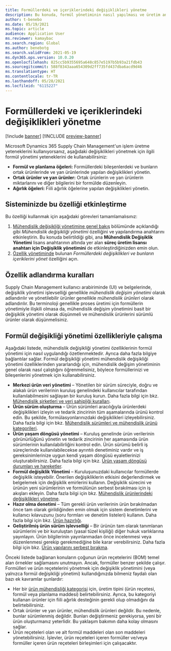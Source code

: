 ```yaml
---
title: Formüllerdeki ve içeriklerindeki değişiklikleri yönetme
description: Bu konuda, formül yönetiminin nasıl yapılması ve üretim ana verilerinin işlenmesine yapılan değişikliklerin nasıl yönetileceği açıklanmaktadır.
author: t-benebo
ms.date: 05/19/2021
ms.topic: article
audience: Application User
ms.reviewer: kamaybac
ms.search.region: Global
ms.author: benebotg
ms.search.validFrom: 2021-05-19
ms.dyn365.ops.version: 10.0.20
ms.openlocfilehash: 825cc5b9355695a648c857e5197b5b93a21fdb43
ms.sourcegitcommit: 588f8343aaa654309d2ff735fd437dba6acd9d46
ms.translationtype: HT
ms.contentlocale: tr-TR
ms.lasthandoff: 05/28/2021
ms.locfileid: "6115227"
---
```

# <a name="manage-changes-in-formulas-and-their-ingredients"></a>Formüllerdeki ve içeriklerindeki değişiklikleri yönetme

[!include [banner](../includes/banner.md)]
[!INCLUDE [preview-banner](../includes/preview-banner.md)]

Microsoft Dynamics 365 Supply Chain Management'un işlem üretme yeteneklerini kullanıyorsanız, aşağıdaki değişiklikleri yönetmek için ilgili formül yönetimi yeteneklerini de kullanabilirsiniz:

- **Formül ve planlama öğeleri:** Formüllerdeki bileşenlerdeki ve bunların ortak ürünlerinde ve yan ürünlerinde yapılan değişiklikleri yönetin.
- **Ortak ürünler ve yan ürünler:** Ortak ürünlerin ve yan ürünlerin miktarlarını ve diğer bilgilerini bir formülde düzenleyin.
- **Ağırlık öğeleri:** Fiili ağırlık öğelerine yapılan değişiklikleri yönetin.

## <a name="turn-on-this-feature-in-your-system"></a>Sisteminizde bu özelliği etkinleştirme

Bu özelliği kullanmak için aşağıdaki görevleri tamamlamalısınız:

1. [Mühendislik değişikliği yönetimine genel bakış](product-engineering-overview.md) bölümünde açıklandığı gibi *Mühendislik değişikliği yönetimi* özelliğini ve yapılandırma anahtarını etkinleştirin. Bu konuda belirtildiği gibi, ana **Mühendislik Değişiklik Yönetimi** lisans anahtarının altında yer alan **süreç üretim lisansı anahtarı için Değişiklik yönetimini** de etkinleştirdiğinizden emin olun.
1. [Özellik yönetiminde](../../fin-ops-core/fin-ops/get-started/feature-management/feature-management-overview.md) bulunan *Formüllerdeki değişiklikleri ve bunların içeriklerini yönet* özelliğini açın.

## <a name="feature-naming-conventions"></a>Özellik adlandırma kuralları

Supply Chain Management kullanıcı arabiriminde (UI) ve belgelerinde, değişiklik yönetimi işlevselliği genellikle *mühendislik değişim yönetimi* olarak adlandırılır ve yönetilebilir ürünler genellikle *mühendislik ürünleri* olarak adlandırılır. Bu terminoloji genellikle proses üretimi için formüllerin yönetimiyle ilişkili olmasa da, mühendislik değişim yönetimini basit bir değişiklik yönetimi olarak düşünmeli ve mühendislik ürünlerini sürümlü ürünler olarak düşünmelisiniz.

## <a name="work-with-formula-change-management-features"></a>Formül değişikliği yönetimi özellikleriyle çalışma

Aşağıdaki listede, mühendislik değişikliği yönetimi özelliklerinin formül yönetimi için nasıl uygulandığı özetlenmektedir. Ayrıca daha fazla bilgiye bağlantılar sağlar. Formül değişikliği yönetimi mühendislik değişikliği yönetimi özelliklerinden yararlandığı için, mühendislik değişim yönetiminin genel olarak nasıl çalıştığını öğrenmelisiniz, böylece formüllerinizi ve bileşenlerini yönetmek için kullanabilirsiniz.

- **Merkezi ürün veri yönetimi** – Yönetilen bir sürüm süreciyle, doğru ve alakalı ürün verilerinin kuruluş genelindeki kullanıcılar tarafından kullanılabilmesini sağlayan bir kuruluş kurun. Daha fazla bilgi için bkz. [Mühendislik şirketleri ve veri sahipliği kuralları](engineering-org-data-ownership-rules.md).
- **Ürün sürüm oluşturma** – Ürün sürümleri aracılığıyla ürünlerdeki değişiklikleri izleyin ve tedarik zincirinin tüm aşamalarında ürünü kontrol edin. Bu şekilde, formülasyonlarınızdaki değişiklikleri izleyebilirsiniz. Daha fazla bilgi için bkz. [Mühendislik sürümleri ve mühendislik ürünü kategorileri](engineering-versions-product-category.md).
- **Ürün yaşam döngüsü yönetimi** – Kuruluş genelinde ürün verilerinin görünürlüğünü yönetin ve tedarik zincirinin her aşamasında ürün sürümlerinin kullanılabilirliğini kontrol edin. Ürün sürümü belirli iş süreçlerinde kullanılabilecekse ayrıntılı denetiminiz vardır ve iş gereksinimlerinize uygun kendi yaşam döngüsü eyaletlerinizi oluşturabilirsiniz. Daha fazla bilgi için bkz. [Ürün yaşam döngüsü durumları ve hareketler](product-lifecycle-state-transactions.md).
- **Formül değişiklik Yönetimi** – Kuruluşunuzdaki kullanıcılar formüllerde değişiklik isteyebilir. Önerilen değişikliklerin etkisini değerlendirmek ve belgelemek için değişiklik emirlerini kullanın. Değişiklik sürecini ve ürünün yeni sürümlerinin ve formülünün serbest bırakılması için iş akışları ekleyin. Daha fazla bilgi için bkz. [Mühendislik ürünlerindeki değişiklikleri yönetme](engineering-change-management.md).
- **Hazır olma denetimi** – Tüm gerekli ürün verilerinin ürün bırakılmadan önce tam olarak girildiğinden emin olmak için sistem denetimlerini ve kullanıcı kılavuzunu (soru formları ve denetim listeleri) kullanın. Daha fazla bilgi için bkz. [Ürün hazırlığı](product-readiness.md).
- **Geliştirilmiş ürün sürüm işlevselliği** – Bir ürünün tam olarak tanımlanan sürümlerini ve bir kuruluştan (yasal tüzel kişiliği) diğer hukuk varlıklarına yayınlayın. Ürün bilgilerinin yayınlanmadan önce incelenmesi veya düzenlenmesi gerekip gerekmediğine bile karar verebilirsiniz. Daha fazla bilgi için bkz. [Ürün yapılarını serbest bırakma](release-product-structure.md).

Önceki listede bağlanan konuların çoğunun ürün reçetelerini (BOM) temel alan örnekler sağlamasını unutmayın. Ancak, formüller benzer şekilde çalışır. Formülleri ve ürün reçetelerini yönetmek için değişiklik yönetimini (veya yalnızca formül değişikliği yönetimi) kullandığınızda bilmeniz faydalı olan bazı ek kavramlar şunlardır:

- Her bir [ürün mühendisliği kategorisi](engineering-versions-product-category.md) için, üretim tipini (ürün reçetesi, formül veya planlama maddesi) belirtebilirsiniz. Ayrıca, bu kategoriyi kullanan ürünler için fiili ağırlık desteğinin gerekli olup olmadığını da belirtebilirsiniz.
- Ortak ürünler ve yan ürünler, mühendislik ürünleri değildir. Bu nedenle, bunlar sürümlenmiş değildir. Bunları değiştirmeniz gerekiyorsa, yeni bir ürün oluşturmanız yeterlidir. Bu yaklaşım bakımın daha kolay olmasını sağlar.
- Ürün reçeteleri olan ve alt formül maddeleri olan son maddeleri yönetebilirsiniz. İşlevler, ürün reçeteleri içeren formüller ve/veya formüller içeren ürün reçeteleri birleşimleri için çalışacaktır.
